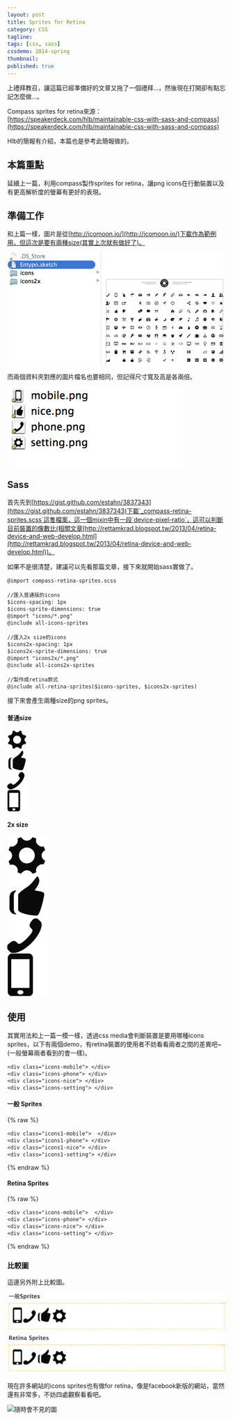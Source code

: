 ```yaml
---
layout: post
title: Sprites for Retina
category: CSS
tagline:
tags: [css, sass]
cssdemo: 2014-spring
thumbnail:
published: true
---
```


上禮拜教召，讓這篇已經準備好的文章又拖了一個禮拜...，然後現在打開卻有點忘記怎麼做...。



Compass sprites for retina來源：[https://speakerdeck.com/hlb/maintainable-css-with-sass-and-compass](https://speakerdeck.com/hlb/maintainable-css-with-sass-and-compass)

Hlb的簡報有介紹，本篇也是參考此簡報做的。

<!-- more -->

## 本篇重點

延續上一篇，利用compass製作sprites for retina，讓png icons在行動裝置以及有更高解析度的螢幕有更好的表現。

## 準備工作

和上篇一樣，圖片是從[http://icomoon.io/](http://icomoon.io/)下載作為範例用，但這次是要有兩種size(其實上次就有做好了)。

![準備icons](/images/2014-03-1301.png)

而兩個資料夾對應的圖片檔名也要相同，但記得尺寸寬及高是各兩倍。

![準備icons](/images/2014-03-1302.png)

## Sass

首先先到[https://gist.github.com/estahn/3837343](https://gist.github.com/estahn/3837343)下載`_compass-retina-sprites.scss`這隻檔案，這一個mixin中有一段`device-pixel-ratio`，這可以判斷目前裝置的像數比(相關文章[http://rettamkrad.blogspot.tw/2013/04/retina-device-and-web-develop.html](http://rettamkrad.blogspot.tw/2013/04/retina-device-and-web-develop.html))。

如果不是很清楚，建議可以先看那篇文章，接下來就開始sass實做了。

	@import compass-retina-sprites.scss

	//匯入普通版的icons
	$icons-spacing: 1px
	$icons-sprite-dimensions: true
	@import "icons/*.png"
	@include all-icons-sprites

	//匯入2x size的icons
	$icons2x-spacing: 1px
	$icons2x-sprite-dimensions: true
	@import "icons2x/*.png"
	@include all-icons2x-sprites

	//製作成retina款式
	@include all-retina-sprites($icons-sprites, $icons2x-sprites)

接下來會產生兩種size的png sprites。

#### 普通size

![sprites](/images/icons1-s85e9ac7815.png)

#### 2x size

![sprites](/images/icons2x-s14e8587cd4.png)


## 使用

其實用法和上一篇一模一樣，透過css media會判斷裝置是要用哪種icons sprites，以下有兩個demo，有retina裝置的使用者不妨看看兩者之間的差異吧~(一般螢幕兩者看到的會一樣)。

	<div class="icons-mobile"> </div>
	<div class="icons-phone"> </div>
	<div class="icons-nice"> </div>
	<div class="icons-setting"> </div>

#### 一般 Sprites

{% raw %}
<div class="demo d0311">

	<div class="icons1-mobile">  </div>
	<div class="icons1-phone"> </div>
	<div class="icons1-nice"> </div>
	<div class="icons1-setting"> </div>

</div>
{% endraw %}

#### Retina Sprites

{% raw %}
<div class="demo d0311">

	<div class="icons-mobile">  </div>
	<div class="icons-phone"> </div>
	<div class="icons-nice"> </div>
	<div class="icons-setting"> </div>

</div>
{% endraw %}

### 比較圖

這邊另外附上比較圖。

![比較圖](/images/screen_shot_2014-03-24.png)

現在許多網站的icons sprites也有做for retina，像是facebook新版的網站，當然還有非常多，不妨四處觀察看看吧。

![隨時會不見的圖](https://fbstatic-a.akamaihd.net/rsrc.php/v2/y2/r/DycYx0ssBHq.png)
